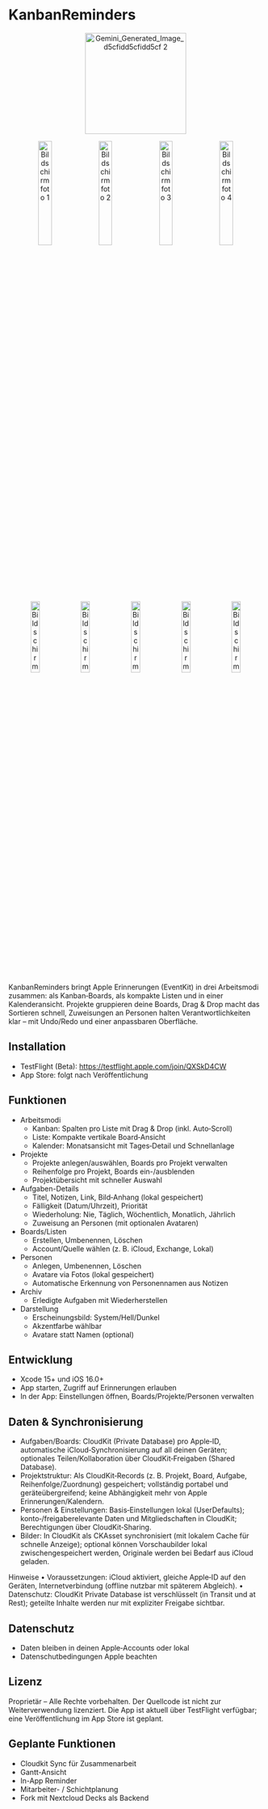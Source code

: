 # KanbanReminders
<p align="center">
  
<img width="200" height="200" alt="Gemini_Generated_Image_d5cfidd5cfidd5cf 2" src="https://github.com/user-attachments/assets/34a2aee3-f8d9-4c9e-a938-c9a448b2b21e" />
</p>

<p align="center">
  <img src="https://github.com/user-attachments/assets/14a74d0d-3bc9-41d4-a6a2-d888ad43209a" alt="Bildschirmfoto 1" width="23%" />
  <img src="https://github.com/user-attachments/assets/9bd851ad-cd75-4377-847e-a149f8f93e11" alt="Bildschirmfoto 2" width="23%" />
  <img src="https://github.com/user-attachments/assets/b8ad6825-6819-420d-9b85-06f7b9f66086" alt="Bildschirmfoto 3" width="23%" />
  <img src="https://github.com/user-attachments/assets/3df77d22-f4e9-4be5-b70b-b3fa199da877" alt="Bildschirmfoto 4" width="23%" />
</p>

<p align="center">
  <img src="https://github.com/user-attachments/assets/7be69650-ca79-4811-ad51-7edafd6fd644" alt="Bildschirmfoto 1" width="19%" />
  <img src="https://github.com/user-attachments/assets/0d56f3b2-2aa3-45e4-bd8a-4d6d6a37da2a" alt="Bildschirmfoto 2" width="19%" />
  <img src="https://github.com/user-attachments/assets/d07f097d-3da1-4ece-8e9f-e772c153bb40" alt="Bildschirmfoto 3" width="19%" />
  <img src="https://github.com/user-attachments/assets/99d1f1d0-7cbf-44ca-9b96-dc788663583c" alt="Bildschirmfoto 4" width="19%" />
  <img src="https://github.com/user-attachments/assets/78659bc8-fea6-443b-817a-0f7eecf40642" alt="Bildschirmfoto 5" width="19%" />
</p>



KanbanReminders bringt Apple Erinnerungen (EventKit) in drei Arbeitsmodi zusammen: als Kanban‑Boards, als kompakte Listen und in einer Kalenderansicht. Projekte gruppieren deine Boards, Drag & Drop macht das Sortieren schnell, Zuweisungen an Personen halten Verantwortlichkeiten klar – mit Undo/Redo und einer anpassbaren Oberfläche.

## Installation

- TestFlight (Beta): https://testflight.apple.com/join/QXSkD4CW  
- App Store: folgt nach Veröffentlichung

## Funktionen

- Arbeitsmodi
  - Kanban: Spalten pro Liste mit Drag & Drop (inkl. Auto‑Scroll)
  - Liste: Kompakte vertikale Board‑Ansicht
  - Kalender: Monatsansicht mit Tages‑Detail und Schnellanlage
- Projekte
  - Projekte anlegen/auswählen, Boards pro Projekt verwalten
  - Reihenfolge pro Projekt, Boards ein-/ausblenden
  - Projektübersicht mit schneller Auswahl
- Aufgaben-Details
  - Titel, Notizen, Link, Bild‑Anhang (lokal gespeichert)
  - Fälligkeit (Datum/Uhrzeit), Priorität
  - Wiederholung: Nie, Täglich, Wöchentlich, Monatlich, Jährlich
  - Zuweisung an Personen (mit optionalen Avataren)
- Boards/Listen
  - Erstellen, Umbenennen, Löschen
  - Account/Quelle wählen (z. B. iCloud, Exchange, Lokal)
- Personen
  - Anlegen, Umbenennen, Löschen
  - Avatare via Fotos (lokal gespeichert)
  - Automatische Erkennung von Personennamen aus Notizen
- Archiv
  - Erledigte Aufgaben mit Wiederherstellen
- Darstellung
  - Erscheinungsbild: System/Hell/Dunkel
  - Akzentfarbe wählbar
  - Avatare statt Namen (optional)

## Entwicklung

- Xcode 15+ und iOS 16.0+
- App starten, Zugriff auf Erinnerungen erlauben
- In der App: Einstellungen öffnen, Boards/Projekte/Personen verwalten

## Daten & Synchronisierung

- Aufgaben/Boards: CloudKit (Private Database) pro Apple‑ID, automatische iCloud‑Synchronisierung auf all deinen Geräten; optionales Teilen/Kollaboration über CloudKit‑Freigaben (Shared Database).
- Projektstruktur: Als CloudKit‑Records (z. B. Projekt, Board, Aufgabe, Reihenfolge/Zuordnung) gespeichert; vollständig portabel und geräteübergreifend; keine Abhängigkeit mehr von Apple Erinnerungen/Kalendern.
- Personen & Einstellungen: Basis‑Einstellungen lokal (UserDefaults); konto‑/freigaberelevante Daten und Mitgliedschaften in CloudKit; Berechtigungen über CloudKit‑Sharing.
- Bilder: In CloudKit als CKAsset synchronisiert (mit lokalem Cache für schnelle Anzeige); optional können Vorschaubilder lokal zwischengespeichert werden, Originale werden bei Bedarf aus iCloud geladen.

Hinweise
• Voraussetzungen: iCloud aktiviert, gleiche Apple‑ID auf den Geräten, Internetverbindung (offline nutzbar mit späterem Abgleich).
• Datenschutz: CloudKit Private Database ist verschlüsselt (in Transit und at Rest); geteilte Inhalte werden nur mit expliziter Freigabe sichtbar.

## Datenschutz

- Daten bleiben in deinen Apple‑Accounts oder lokal
- Datenschutbedingungen Apple beachten

## Lizenz

Proprietär – Alle Rechte vorbehalten. Der Quellcode ist nicht zur Weiterverwendung lizenziert. Die App ist aktuell über TestFlight verfügbar; eine Veröffentlichung im App Store ist geplant.

## Geplante Funktionen

- Cloudkit Sync für Zusammenarbeit
- Gantt-Ansicht
- In-App Reminder
- Mitarbeiter- / Schichtplanung
- Fork mit Nextcloud Decks als Backend



